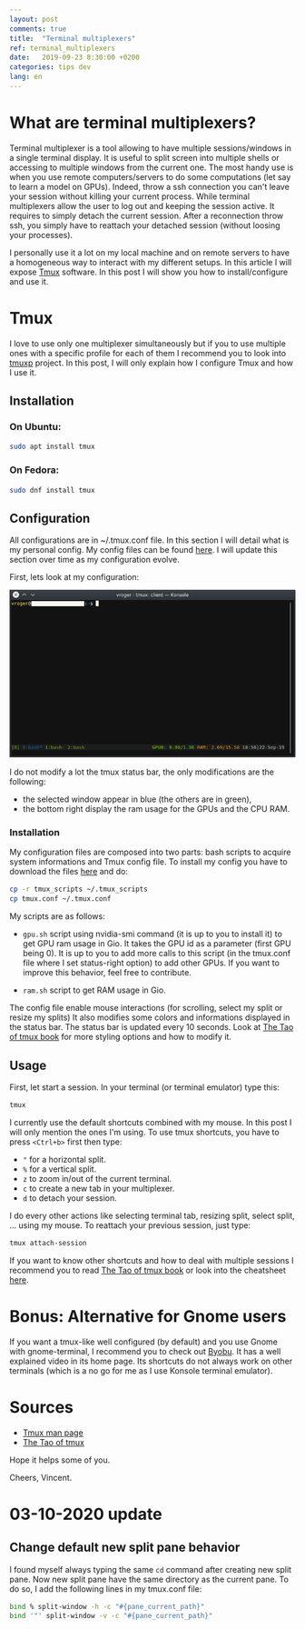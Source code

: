 ```yaml
---
layout: post
comments: true
title:  "Terminal multiplexers"
ref: terminal_multiplexers
date:   2019-09-23 8:30:00 +0200
categories: tips dev
lang: en
---
```


# What are terminal multiplexers?

Terminal multiplexer is a tool allowing to have multiple sessions/windows in a single terminal display.
It is useful to split screen into multiple shells or accessing to multiple windows from the current one.
The most handy use is when you use remote computers/servers to do some computations (let say to learn a model on GPUs).
Indeed, throw a ssh connection you can't leave your session without killing your current process.
While terminal multiplexers allow the user to log out and keeping the session active.
It requires to simply detach the current session.
After a reconnection throw ssh, you simply have to reattach your detached session (without loosing your processes).

I personally use it a lot on my local machine and on remote servers to have a homogeneous way to interact with my different setups.
In this article I will expose [Tmux](https://github.com/tmux/tmux/wiki) software.
In this post I will show you how to install/configure and use it.

# Tmux

I love to use only one multiplexer simultaneously but if you to use multiple ones with a specific profile for each of them I recommend you to look into [tmuxp](https://tmuxp.readthedocs.io/en/latest/) project.
In this post, I will only explain how I configure Tmux and how I use it.

## Installation
### On Ubuntu:

```bash
sudo apt install tmux
```

### On Fedora:
```bash
sudo dnf install tmux
```

## Configuration
All configurations are in ~/.tmux.conf file.
In this section I will detail what is my personal config.
My config files can be found [here](https://github.com/vroger11/vroger11-configs/tree/master/tmux).
I will update this section over time as my configuration evolve.

First, lets look at my configuration:

![alt text](/assets/images/tmux-example.png)

I do not modify a lot the tmux status bar, the only modifications are the following:
* the selected window appear in blue (the others are in green),
* the bottom right display the ram usage for the GPUs and the CPU RAM.

### Installation
My configuration files are composed into two parts: bash scripts to acquire system informations and Tmux config file.
To install my config you have to download the files [here](https://github.com/vroger11/vroger11-configs/tree/master/tmux) and do:
```bash
cp -r tmux_scripts ~/.tmux_scripts
cp tmux.conf ~/.tmux.conf
```

My scripts are as follows:
* `gpu.sh` script using nvidia-smi command (it is up to you to install it) to get GPU ram usage in Gio. It takes the GPU id as a parameter (first GPU being 0). It is up to you to add more calls to this script (in the tmux.conf file where I set status-right option) to add other GPUs. If you want to improve this behavior, feel free to contribute.

* `ram.sh` script to get RAM usage in Gio.

The config file enable mouse interactions (for scrolling, select my split or resize my splits)
It also modifies some colors and informations displayed in the status bar.
The status bar is updated every 10 seconds.
Look at [The Tao of tmux book](https://leanpub.com/the-tao-of-tmux/read#status-bar) for more styling options and how to modify it.
## Usage

First, let start a session.
In your terminal (or terminal emulator) type this:
```bash
tmux
```

I currently use the default shortcuts combined with my mouse.
In this post I will only mention the ones I'm using.
To use tmux shortcuts, you have to press `<Ctrl+b>` first then type:
* `"` for a horizontal split.
* `%` for a vertical split.
* `z` to zoom in/out of the current terminal.
* `c` to create a new tab in your multiplexer.
* `d` to detach your session.

I do every other actions like selecting terminal tab, resizing split, select split, ... using my mouse.
To reattach your previous session, just type:
```bash
tmux attach-session
```

If you want to know other shortcuts and how to deal with multiple sessions I recommend you to read [The Tao of tmux book](https://leanpub.com/the-tao-of-tmux) or look into the cheatsheet [here](https://tmuxcheatsheet.com).

# Bonus: Alternative for Gnome users

If you want a tmux-like well configured (by default) and you use Gnome with gnome-terminal, I recommend you to check out [Byobu](http://byobu.org/).
It has a well explained video in its home page.
Its shortcuts do not always work on other terminals (which is a no go for me as I use Konsole terminal emulator).

# Sources

* [Tmux man page](https://man.openbsd.org/OpenBSD-current/man1/tmux.1)
* [The Tao of tmux](https://leanpub.com/the-tao-of-tmux)

Hope it helps some of you.

Cheers, Vincent.


# 03-10-2020 update

## Change default new split pane behavior

I found myself always typing the same `cd` command after creating new split pane.
Now new split pane have the same directory as the current pane.
To do so, I add the following lines in my tmux.conf file:

```bash
bind % split-window -h -c "#{pane_current_path}"
bind '"' split-window -v -c "#{pane_current_path}"
```

